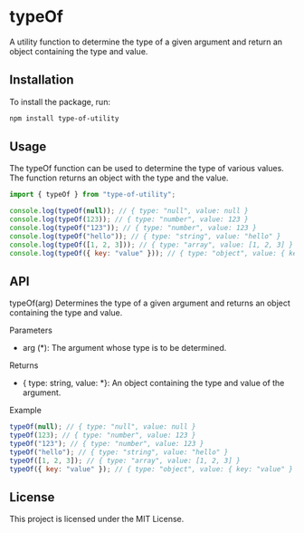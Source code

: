 # typeOf

A utility function to determine the type of a given argument and return an object containing the type and value.

## Installation

To install the package, run:

```bash
npm install type-of-utility
```

## Usage

The typeOf function can be used to determine the type of various values. The function returns an object with the type and the value.

```javascript
import { typeOf } from "type-of-utility";

console.log(typeOf(null)); // { type: "null", value: null }
console.log(typeOf(123)); // { type: "number", value: 123 }
console.log(typeOf("123")); // { type: "number", value: 123 }
console.log(typeOf("hello")); // { type: "string", value: "hello" }
console.log(typeOf([1, 2, 3])); // { type: "array", value: [1, 2, 3] }
console.log(typeOf({ key: "value" })); // { type: "object", value: { key: "value" } }
```

## API

typeOf(arg)
Determines the type of a given argument and returns an object containing the type and value.

Parameters

-   arg (\*): The argument whose type is to be determined.

Returns

-   { type: string, value: \*}: An object containing the type and value of the argument.

Example

```javascript
typeOf(null); // { type: "null", value: null }
typeOf(123); // { type: "number", value: 123 }
typeOf("123"); // { type: "number", value: 123 }
typeOf("hello"); // { type: "string", value: "hello" }
typeOf([1, 2, 3]); // { type: "array", value: [1, 2, 3] }
typeOf({ key: "value" }); // { type: "object", value: { key: "value" } }
```

## License

This project is licensed under the MIT License.
